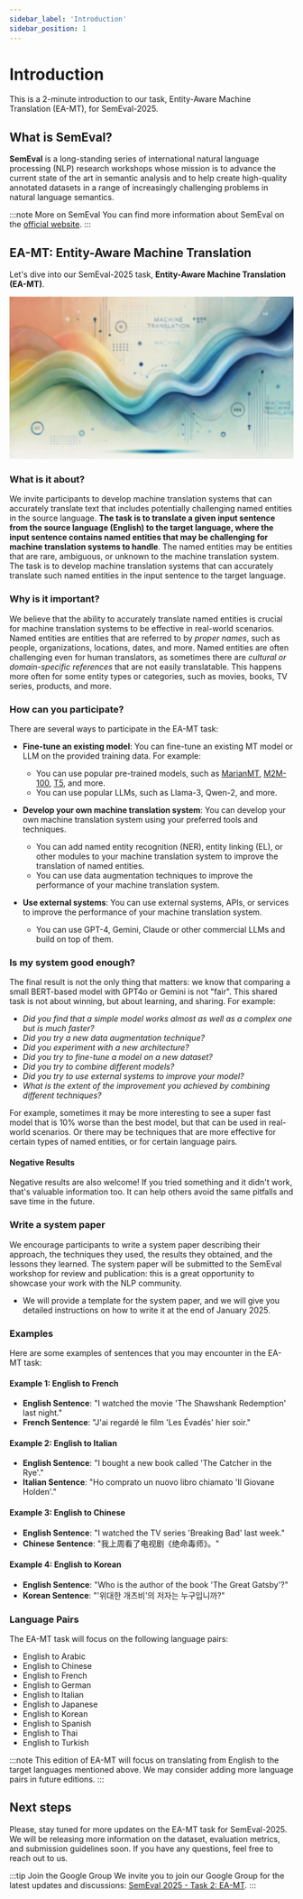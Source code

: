 ```yaml
---
sidebar_label: 'Introduction'
sidebar_position: 1
---
```


# Introduction
This is a 2-minute introduction to our task, Entity-Aware Machine Translation (EA-MT), for SemEval-2025.

## What is SemEval?
**SemEval** is a long-standing series of international natural language processing (NLP) research workshops whose mission is to advance the current state of the art in semantic analysis and to help create high-quality annotated datasets in a range of increasingly challenging problems in natural language semantics.

:::note More on SemEval
You can find more information about SemEval on the [official website](https://semeval.github.io/).
:::

## EA-MT: Entity-Aware Machine Translation
Let's dive into our SemEval-2025 task, **Entity-Aware Machine Translation (EA-MT)**.

![Background Image](/img/background-blurred.jpg)

### What is it about?
We invite participants to develop machine translation systems that can accurately translate text that includes potentially challenging named entities in the source language. **The task is to translate a given input sentence from the source language (English) to the target language, where the input sentence contains named entities that may be challenging for machine translation systems to handle**. The named entities may be entities that are rare, ambiguous, or unknown to the machine translation system. The task is to develop machine translation systems that can accurately translate such named entities in the input sentence to the target language.

### Why is it important?
We believe that the ability to accurately translate named entities is crucial for machine translation systems to be effective in real-world scenarios. Named entities are entities that are referred to by *proper names*, such as people, organizations, locations, dates, and more. Named entities are often challenging even for human translators, as sometimes there are *cultural or domain-specific references* that are not easily translatable. This happens more often for some entity types or categories, such as movies, books, TV series, products, and more.

### How can you participate?
There are several ways to participate in the EA-MT task:
- **Fine-tune an existing model**: You can fine-tune an existing MT model or LLM on the provided training data. For example:
    - You can use popular pre-trained models, such as [MarianMT](https://huggingface.co/transformers/model_doc/marian.html), [M2M-100](https://huggingface.co/facebook/m2m100_418M), [T5](https://huggingface.co/transformers/model_doc/t5.html), and more.
    - You can use popular LLMs, such as Llama-3, Qwen-2, and more.

- **Develop your own machine translation system**: You can develop your own machine translation system using your preferred tools and techniques.
    - You can add named entity recognition (NER), entity linking (EL), or other modules to your machine translation system to improve the translation of named entities.
    - You can use data augmentation techniques to improve the performance of your machine translation system.
    
- **Use external systems**: You can use external systems, APIs, or services to improve the performance of your machine translation system.
    - You can use GPT-4, Gemini, Claude or other commercial LLMs and build on top of them.

### Is my system good enough?
The final result is not the only thing that matters: we know that comparing a small BERT-based model with GPT4o or Gemini is not "fair". This shared task is not about winning, but about learning, and sharing. For example:
- *Did you find that a simple model works almost as well as a complex one but is much faster?*
- *Did you try a new data augmentation technique?*
- *Did you experiment with a new architecture?*
- *Did you try to fine-tune a model on a new dataset?*
- *Did you try to combine different models?*
- *Did you try to use external systems to improve your model?*
- *What is the extent of the improvement you achieved by combining different techniques?*

For example, sometimes it may be more interesting to see a super fast model that is 10% worse than the best model, but that can be used in real-world scenarios. Or there may be techniques that are more effective for certain types of named entities, or for certain language pairs.

#### Negative Results
Negative results are also welcome! If you tried something and it didn't work, that's valuable information too. It can help others avoid the same pitfalls and save time in the future.

### Write a system paper
We encourage participants to write a system paper describing their approach, the techniques they used, the results they obtained, and the lessons they learned. The system paper will be submitted to the SemEval workshop for review and publication: this is a great opportunity to showcase your work with the NLP community.
- We will provide a template for the system paper, and we will give you detailed instructions on how to write it at the end of January 2025.

### Examples
Here are some examples of sentences that you may encounter in the EA-MT task:

#### Example 1: English to French
* **English Sentence**: "I watched the movie 'The Shawshank Redemption' last night."
* **French Sentence**: "J'ai regardé le film 'Les Évadés' hier soir."

#### Example 2: English to Italian
* **English Sentence**: "I bought a new book called 'The Catcher in the Rye'."
* **Italian Sentence**: "Ho comprato un nuovo libro chiamato 'Il Giovane Holden'."

#### Example 3: English to Chinese
* **English Sentence**: "I watched the TV series 'Breaking Bad' last week."
* **Chinese Sentence**: "我上周看了电视剧《绝命毒师》。"

#### Example 4: English to Korean
* **English Sentence**: "Who is the author of the book 'The Great Gatsby'?"
* **Korean Sentence**: "'위대한 개츠비'의 저자는 누구입니까?"

### Language Pairs
The EA-MT task will focus on the following language pairs:
* English to Arabic
* English to Chinese
* English to French
* English to German
* English to Italian
* English to Japanese
* English to Korean
* English to Spanish
* English to Thai
* English to Turkish

:::note
This edition of EA-MT will focus on translating from English to the target languages mentioned above. We may consider adding more language pairs in future editions.
:::

## Next steps
Please, stay tuned for more updates on the EA-MT task for SemEval-2025. We will be releasing more information on the dataset, evaluation metrics, and submission guidelines soon. If you have any questions, feel free to reach out to us.

:::tip Join the Google Group
We invite you to join our Google Group for the latest updates and discussions: [SemEval 2025 - Task 2: EA-MT](https://groups.google.com/a/uniroma1.it/g/semeval-2025-task-2-ea-mt).
:::
